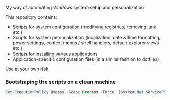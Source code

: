 My way of automating _Windows_ system setup and personalization

This repository contains:
- Scripts for system configuration (modifying registries, removing junk etc.)
- Scripts for system personalization (localization, date & time formatting, power settings, context menus / shell handlers, default explorer views etc.)
- Scripts for installing various applications
- Application-specific configuration files (in a similar fashion to dotfiles)

Use at your own risk

### Bootstraping the scripts on a clean machine

```powershell
Set-ExecutionPolicy Bypass -Scope Process -Force; [System.Net.ServicePointManager]::SecurityProtocol = [System.Net.ServicePointManager]::SecurityProtocol -bor [System.Net.SecurityProtocolType]::Tls13; iex ((New-Object System.Net.WebClient).DownloadString("https://github.com/isojk/wd/blob/trunk/bootstrap.ps1?raw=true"))
```
